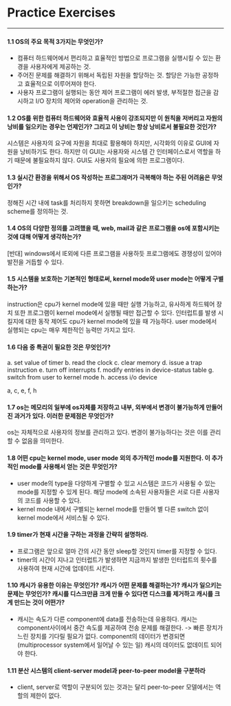 # Practice Exercises
---

#### 1.1 OS의 주요 목적 3가지는 무엇인가?
* 컴퓨터 하드웨어에서 편리하고 효율적인 방법으로 프로그램을 실행시킬 수 있는 환경을 사용자에게 제공하는 것.
* 주어진 문제를 해결하기 위해서 독립된 자원을 할당하는 것. 할당은 가능한 공정하고 효율적으로 이루어져야 한다.
* 사용자 프로그램이 실행되는 동안 제어 프로그램이 에러 발생, 부적절한 접근을 감시하고 I/O 장치의 제어와 operation을 관리하는 것.

#### 1.2 OS를 위한 컴퓨터 하드웨어와 효율적 사용이 강조되지만 이 원칙을 저버리고 자원의 낭비를 일으키는 경우는 언제인가? 그리고 이 낭비는 항상 낭비로서 불필요한 것인가?
시스템은 사용자의 요구에 자원을 최대로 활용해야 하지만, 시각화의 이유로 GUI에 자원을 낭비하기도 한다. 하지만 이 GUI는 사용자와 시스템 간 인터페이스로서 역할을 하기 때문에 불필요하지 않다. GUI도 사용자의 필요에 의한 프로그램이다.

#### 1.3 실시간 환경을 위해서 OS 작성하는 프로그래머가 극복해야 하는 주된 어려움은 무엇인가?
정해진 시간 내에 task를 처리하지 못하면 breakdown을 일으키는 scheduling scheme를 정의하는 것.

#### 1.4 OS의 다양한 정의를 고려했을 때, web, mail과 같은 프로그램을 os에 포함시키는 것에 대해 어떻게 생각하는가?
[반대] windows에서 IE외에 다른 프로그램을 사용하듯 프로그램에도 경쟁성이 있어야 발전을 거듭할 수 있다.

#### 1.5 시스템을 보호하는 기본적인 형태로써, kernel mode와 user mode는 어떻게 구별하는가?
instruction은 cpu가 kernel mode에 있을 때만 실행 가능하고, 유사하게 하드웨어 장치 또한 프로그램이 kernel mode에서 실행될 때만 접근할 수 있다. 인터럽트를 발생 시킬지에 대한 동작 제어도 cpu가 kernel mode에 있을 때 가능하다. user mode에서 실행되는 cpu는 매우 제한적인 능력만 가지고 있다.

#### 1.6 다음 중 특권이 필요한 것은 무엇인가?
a. set value of timer
b. read the clock
c. clear memory
d. issue a trap instruction
e. turn off interrupts
f. modify entries in device-status table
g. switch from user to kernel mode
h. access i/o device

a, c, e, f, h

#### 1.7 os는 메모리의 일부에 os자체를 저장하고 내부, 외부에서 변경이 불가능하게 만들어진 과거가 있다. 이러한 문제점은 무엇인가?
os는 자체적으로 사용자의 정보를 관리하고 있다. 변경이 불가능하다는 것은 이를 관리할 수 없음을 의미한다.

#### 1.8 어떤 cpu는 kernel mode, user mode 외의 추가적인 mode를 지원한다. 이 추가적인 mode를 사용해서 얻는 것은 무엇인가?
* user mode의 type을 다양하게 구별할 수 있고 시스템은 코드가 사용될 수 있는 mode를 지정할 수 있게 된다. 해당 mode에 소속된 사용자들은 서로 다른 사용자의 코드를 사용할 수 있다.
* kernel mode 내에서 구별되는 kernel mode를 만들어 별 다른 switch 없이 kernel mode에서 서비스될 수 있다.

#### 1.9 timer가 현재 시간을 구하는 과정을 간략히 설명하라. 
* 프로그램은 앞으로 얼마 간의 시간 동안 sleep할 것인지 timer를 지정할 수 있다.
* timer의 시간이 지나고 인터럽트가 발생하면 지금까지 발생한 인터럽트의 횟수를 사용하여 현재 시간에 업데이트 시킨다.

#### 1.10 캐시가 유용한 이유는 무엇인가? 캐시가 어떤 문제를 해결하는가? 캐시가 일으키는 문제는 무엇인가? 캐시를 디스크만큼 크게 만들 수 있다면 디스크를 제거하고 캐시를 크게 만드는 것이 어떤가?
* 캐시는 속도가 다른 component에 data를 전송하는데 유용하다. 캐시는 component사이에서 중간 속도를 제공하여 전송 문제를 해결한다.
 -> 빠른 장치가 느린 장치를 기다릴 필요가 없다.
component의 데이터가 변경되면(multiprocessor system에서 일어날 수 있는 일) 캐시의 데이터도 없데이트 되어야 한다.

#### 1.11 분산 시스템의 client-server model과 peer-to-peer model을 구분하라
* client, server로 역할이 구분되어 있는 것과는 달리 peer-to-peer 모델에서는 역할의 제한이 없다.
